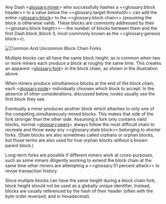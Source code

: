 Any Dash <<glossary:miner>> who successfully hashes a <<glossary:block header>> to a value below the <<glossary:target threshold>> can add the entire <<glossary:block>> to the <<glossary:block chain>> (assuming the block is otherwise valid). These blocks are commonly addressed by their <<glossary:block height>>---the number of blocks between them and the first Dash block (block 0, most commonly known as the <<glossary:genesis block>>).

![Common And Uncommon Block Chain Forks](https://dash-docs.github.io/img/dev/en-blockchain-fork.svg)

Multiple blocks can all have the same block height, as is common when two or more miners each produce a block at roughly the same time. This creates an apparent <<glossary:fork>> in the block chain, as shown in the illustration above.

When miners produce simultaneous blocks at the end of the block chain, each <<glossary:node>> individually chooses which block to accept. In the absence of other considerations, discussed below, nodes usually use the first block they see.

Eventually a miner produces another block which attaches to only one of the competing simultaneously-mined blocks. This makes that side of the fork stronger than the other side. Assuming a fork only contains valid blocks, normal <<glossary:peers>> always follow the most difficult chain to recreate and throw away any <<glossary:stale block>> belonging to shorter forks. (Stale blocks are also sometimes called orphans or orphan blocks, but those terms are also used for true orphan blocks without a known parent block.)

Long-term forks are possible if different miners work at cross-purposes, such as some miners diligently working to extend the block chain at the same time other miners are attempting a <<glossary:51 percent attack>> to revise transaction history.

Since multiple blocks can have the same height during a block chain fork, block height should not be used as a globally unique identifier. Instead, blocks are usually referenced by the hash of their header (often with the byte order reversed, and in hexadecimal).